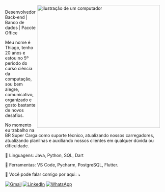 <img src="https://raw.githubusercontent.com/MicaelliMedeiros/micaellimedeiros/master/image/computer-illustration.png" alt="ilustração de um computador" min-width="400px" max-width="400px" width="400px" align="right">

<p align="left"> 
  Desenvolvedor Back-end | Banco de dados | Pacote Office 
  
  Meu nome é Thiago, tenho 20 anos e estou no 5º período do curso ciência da computação, sou bem alegre, comunicativo, organizado e gosto bastante de novos desafios. 
  
  No momento eu trabalho na BR Super Carga como suporte técnico, atualizando nossos carregadores, atualizando planilhas e auxiliando nossos clientes em qualquer dúvida ou dificuldade.
</p>

<p align="left">
  🦄 Linguagens: Java, Python, SQL, Dart
</p>

<p align="left">
  💼 Ferramentas: VS Code, Pycharm, PostgreSQL, Flutter.
</p>

<p align="left">
  💌 Você pode falar comigo por aqui: ⤵️
</p>

<p align="left">
  <a href="mailto:thiagobcrocha2110@gmail.com" title="Gmail">
  <img src="https://img.shields.io/badge/-Gmail-FF0000?style=flat-square&labelColor=FF0000&logo=gmail&logoColor=white" alt="Gmail"/></a>
  <a href="www.linkedin.com/in/thiago-de-barros-c-rocha-9b846a296/" title="LinkedIn">
  <img src="https://img.shields.io/badge/-Linkedin-0e76a8?style=flat-square&logo=Linkedin&logoColor=white" alt="LinkedIn"/></a>
  <a href="https://wa.me/5583996994604" title="WhatsApp">
  <img src="https://img.shields.io/badge/-WhatsApp-25d366?style=flat-square&labelColor=25d366&logo=whatsapp&logoColor=white" alt="WhatsApp"/></a>
</p>
